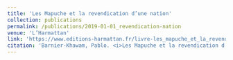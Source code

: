 ```yaml
---
title: 'Les Mapuche et la revendication d’une nation'
collection: publications
permalink: /publications/2019-01-01_revendication-nation
venue: 'L’Harmattan'
link: 'https://www.editions-harmattan.fr/livre-les_mapuche_et_la_revendication_d_une_nation_preface_d_irene_bellier_pablo_barnier_khawam-9782343175713-63303.html'
citation: 'Barnier-Khawam, Pablo. <i>Les Mapuche et la revendication d’une nation</i>. Foreword by Irène Bellier. Inter-National. Paris: L’Harmattan, 2019.'
---
```

